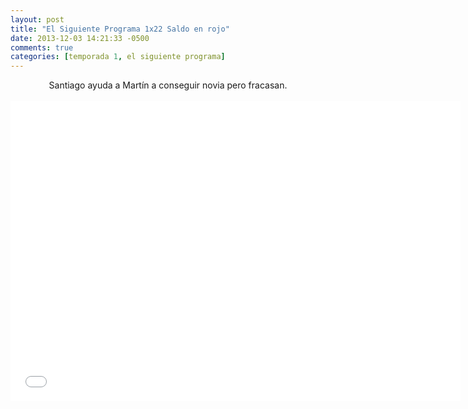 ```yaml
---
layout: post
title: "El Siguiente Programa 1x22 Saldo en rojo"
date: 2013-12-03 14:21:33 -0500
comments: true
categories: [temporada 1, el siguiente programa]
---
```

<div align="center">
Santiago ayuda a Martín a conseguir novia pero fracasan.
<br></br>
<iframe width="720" height="480" src="//www.youtube.com/embed/j8PnaLbrUNs" frameborder="0" allowfullscreen></iframe>
</div>
